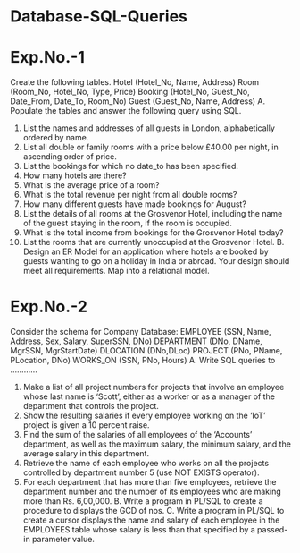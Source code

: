 # Database-SQL-Queries

# Exp.No.-1
Create the following tables.
Hotel (Hotel_No, Name, Address)
Room (Room_No, Hotel_No, Type, Price)
Booking (Hotel_No, Guest_No, Date_From, Date_To,
Room_No)
Guest (Guest_No, Name, Address)
A. Populate the tables and answer the following query using
SQL.
1. List the names and addresses of all guests in London,
alphabetically ordered by name.
2. List all double or family rooms with a price below £40.00 per
night, in ascending order of price.
3. List the bookings for which no date_to has been specified.
4. How many hotels are there?
5. What is the average price of a room?
6. What is the total revenue per night from all double rooms?
7. How many different guests have made bookings for August?
8. List the details of all rooms at the Grosvenor Hotel, including
the name of the guest staying in the room, if the room is
occupied.
9. What is the total income from bookings for the Grosvenor
Hotel today?
10. List the rooms that are currently unoccupied at the Grosvenor
Hotel.
B. Design an ER Model for an application where hotels are
booked by guests wanting to go on a holiday in India or abroad.
Your design should meet all requirements. Map into a relational
model.


# Exp.No.-2
Consider the schema for Company Database:
EMPLOYEE (SSN, Name, Address, Sex, Salary, SuperSSN,
DNo)
DEPARTMENT (DNo, DName, MgrSSN, MgrStartDate)
DLOCATION (DNo,DLoc)
PROJECT (PNo, PName, PLocation, DNo)
WORKS_ON (SSN, PNo, Hours)
A. Write SQL queries to …………
1. Make a list of all project numbers for projects that involve
an employee whose last name is ‘Scott’, either as a worker or as
a manager of the department that controls the project.
2. Show the resulting salaries if every employee working on the
‘IoT’ project is given a 10 percent raise.
3. Find the sum of the salaries of all employees of the
‘Accounts’ department, as well as the maximum salary, the
minimum salary, and the average salary in this department.
4. Retrieve the name of each employee who works on all the
projects controlled by department number 5 (use NOT EXISTS
operator).
5. For each department that has more than five employees,
retrieve the department number and the number of its employees
who are making more than Rs. 6,00,000.
B. Write a program in PL/SQL to create a procedure to displays
the GCD of nos.
C. Write a program in PL/SQL to create a cursor displays the
name and salary of each employee in the EMPLOYEES table
whose salary is less than that specified by a passed-in parameter
value.

